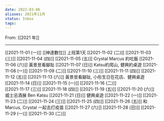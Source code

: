 ```yaml
---
date: 2022-03-06
aliases: 2021年11月
status: Inbox
tags:
---
```


From: [[2021 年]]

---

[[2021-11-01 (一)]] [[神達數位]] 上班第1天
[[2021-11-02 (二)]]
[[2021-11-03 (三)]] 
[[2021-11-04 (四)]] 
[[2021-11-05 (五)]] Crystal Marcus 約吃飯
[[2021-11-06 (六)]]  黃景昱看腳趾
[[2021-11-07 (日)]] Katsu約爬山, 健興約桌遊
[[2021-11-08 (一)]]
[[2021-11-09 (二)]]
[[2021-11-10 (三)]]
[[2021-11-11 (四)]]
[[2021-11-12 (五)]]
[[2021-11-13 (六)]] 黃景昱看腳趾, 小彤生日在花店、健興桌遊
[[2021-11-14 (日)]]
[[2021-11-15 (一)]]
[[2021-11-16 (二)]]	
[[2021-11-17 (三)]]
[[2021-11-18 (四)]]
[[2021-11-19 (五)]]
[[2021-11-20 (六)]] 威士忌酒展 Ben Katsu
[[2021-11-21 (日)]] 健興桌遊
[[2021-11-22 (一)]]
[[2021-11-23 (二)]]
[[2021-11-24 (三)]]
[[2021-11-25 (四)]]
[[2021-11-26 (五)]] 和 Marcus, Crystal 一起去打疫苗
[[2021-11-27 (六)]]
[[2021-11-28 (日)]]
[[2021-11-29 (一)]]
[[2021-11-30 (二)]]


